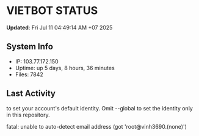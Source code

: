 # VIETBOT STATUS
**Updated**: Fri Jul 11 04:49:14 AM +07 2025

## System Info
- IP: 103.77.172.150
- Uptime: up 5 days, 8 hours, 36 minutes
- Files: 7842

## Last Activity

to set your account's default identity.
Omit --global to set the identity only in this repository.

fatal: unable to auto-detect email address (got 'root@vinh3690.(none)')
